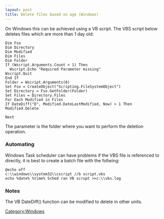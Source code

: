 ```yaml
---
layout: post 
title: Delete files based on age (Windows)
---
```


On Windows this can be achieved using a VB script. The VBS script below
deletes files which are more than 1 day old:

    Dim Fso
    Dim Directory
    Dim Modified
    Dim Files
    Dim Folder
    If (Wscript.Arguments.Count < 1) Then 
      Wscript.Echo "Required Parameter missing"  
    Wscript.Quit
    End If
    Folder = Wscript.Arguments(0)
    Set Fso = CreateObject("Scripting.FileSystemObject")
    Set Directory = Fso.GetFolder(Folder)
    Set Files = Directory.Files
    For Each Modified in Files
    If DateDiff("D", Modified.DateLastModified, Now) > 1 Then Modified.Delete

    Next

The parameter is the folder where you want to perform the deletion
operation.

### Automating

Windows Task scheduler can have problems if the VBS file is referenced
to directly, it is best to create a batch file with the follwing:

    @echo off
    c:\\windows\\system32\\cscript //b script.vbs
    echo %date% %time% Sched ran VB scrupt >>c:\\vbs.log

### Notes

The VB DateDiff() function can be modified to delete in other units.

[Category:Windows](Category:Windows "wikilink")
